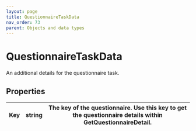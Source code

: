 ```yaml
---
layout: page
title: QuestionnaireTaskData
nav_order: 73
parent: Objects and data types
---
```


# QuestionnaireTaskData

An additional details for the questionnaire task.

## Properties

| Key | string | The key of the questionnaire. Use this key to get the questionnaire details within GetQuestionnaireDetail. |
| --- | --- | --- |
